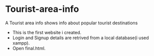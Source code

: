 # Tourist-area-info
A Tourist area info shows info about popular tourist destinations
- This is the first website i created.
- Login and Signup details are retrived from a local database(i used xampp).
- Open final.html.
